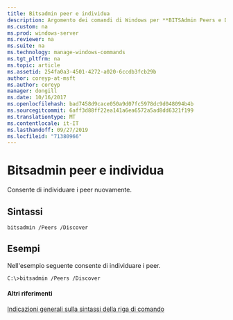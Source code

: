 ```yaml
---
title: Bitsadmin peer e individua
description: Argomento dei comandi di Windows per **BITSAdmin Peers e Discover** -individua nuovamente i peer.
ms.custom: na
ms.prod: windows-server
ms.reviewer: na
ms.suite: na
ms.technology: manage-windows-commands
ms.tgt_pltfrm: na
ms.topic: article
ms.assetid: 254fa0a3-4501-4272-a020-6ccdb3fcb29b
author: coreyp-at-msft
ms.author: coreyp
manager: dongill
ms.date: 10/16/2017
ms.openlocfilehash: bad7458d9cace050a9d07fc5978dc9d048094b4b
ms.sourcegitcommit: 6aff3d88ff22ea141a6ea6572a5ad8dd6321f199
ms.translationtype: MT
ms.contentlocale: it-IT
ms.lasthandoff: 09/27/2019
ms.locfileid: "71380966"
---
```

# <a name="bitsadmin-peers-and-discover"></a>Bitsadmin peer e individua



Consente di individuare i peer nuovamente.

## <a name="syntax"></a>Sintassi

```
bitsadmin /Peers /Discover 
```

## <a name="BKMK_examples"></a>Esempi

Nell'esempio seguente consente di individuare i peer.
```
C:\>bitsadmin /Peers /Discover
```

#### <a name="additional-references"></a>Altri riferimenti

[Indicazioni generali sulla sintassi della riga di comando](command-line-syntax-key.md)